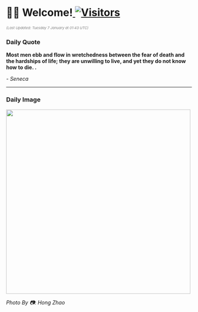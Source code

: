 <h1>👋🏽 Welcome!<a href="https://github.com/OmitNomis/"> <img src="https://visitor-badge.laobi.icu/badge?page_id=OmitNomis" alt="Visitors"></a></h1>

<i><p style="font-size: 0.6rem; color:gray">(Last Updated: Tuesday 7 January at 01:43 UTC)</p></i>

<h3> Daily Quote </h3>
<b><p>Most men ebb and flow in wretchedness between the fear of death and the hardships of life; they are unwilling to live, and yet they do not know how to die. .</p></b>
<i><caption style="font-size: 0.8rem; color:gray;">- Seneca</caption></i>


<hr>

<h3>Daily Image</h3>
<a href="https://images.unsplash.com/photo-1734555772451-2db8de74b538?crop=entropy&cs=srgb&fm=jpg&ixid=M3w2MjM3MzF8MHwxfHJhbmRvbXx8fHx8fHx8fDE3MzYyMTQyMDh8&ixlib=rb-4.0.3&q=85" target="_blank"><img style="height:500px;" src=https://images.unsplash.com/photo-1734555772451-2db8de74b538?crop=entropy&cs=srgb&fm=jpg&ixid=M3w2MjM3MzF8MHwxfHJhbmRvbXx8fHx8fHx8fDE3MzYyMTQyMDh8&ixlib=rb-4.0.3&q=85"/></a>

<i><caption style="font-size: 0.8rem; color:gray;"> Photo By 📷: Hong Zhao</caption></i>
